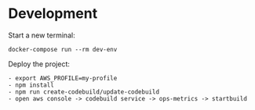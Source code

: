# Development


Start a new terminal:
```
docker-compose run --rm dev-env
```

Deploy the project:

```
- export AWS_PROFILE=my-profile
- npm install
- npm run create-codebuild/update-codebuild
- open aws console -> codebuild service -> ops-metrics -> startbuild
```
